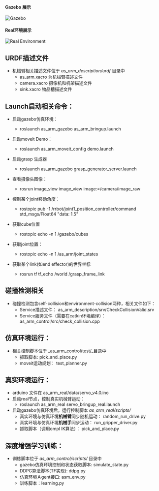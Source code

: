 
#### Gazebo 展示
![Gazebo](as_arm/as_arm_description/img/gazebo.png)  

#### Real环境展示
![Real Environment](as_arm/as_arm_description/img/real.png)  

## URDF描述文件
* 机械臂相关描述文件位于 _as_arm_description/urdf_ 目录中
    * as_arm.xacro 为机械臂描述文件
    * camera.xacro 摄像机和机架描述文件
    * sink.xacro 物品槽描述文件

## Launch启动相关命令：
* 启动gazebo仿真环境：
    * roslaunch as_arm_gazebo as_arm_bringup.launch
* 启动moveit Demo：
    * roslaunch as_arm_moveit_config demo.launch
* 启动grasp 生成器
    * roslaunch as_arm_gazebo grasp_generator_server.launch
* 查看摄像头图像：
    * rosrun image_view image_view image:=/camera/image_raw
* 控制某个joint移动角度：
    * rostopic pub -1 /rrbot/joint1_position_controller/command std_msgs/Float64 "data: 1.5"
* 获取cube位置
    * rostopic echo -n 1 /gazebo/cubes

* 获取joint位置：
    * rostopic echo -n 1 /as_arm/joint_states
* 获取某个link(如end effector)的世界坐标
    * rosrun tf tf_echo /world /grasp_frame_link
    
## 碰撞检测相关
* 碰撞检测包含self-collision和environment-collision两种，相关文件如下：
    * Service描述文件： as_arm_description/srv/CheckCollisionValid.srv
    * Service服务文件（需要在catkin环境编译）： as_arm_control/src/check_collision.cpp
    
## 仿真环境运行：
* 相关控制脚本位于 _as_arm_control/test/_目录中
    * 抓取脚本: pick_and_place.py
    * moveit运动规划： test_planner.py

## 真实环境运行：
* arduino 文件在 as_arm_real/data/servo_v4.0.ino
* 启动real节点，控制真实机械臂运动：
    * roslaunch as_arm_real servo_bringup_real.launch
* 启动gazebo仿真环境后，运行控制脚本 _as_arm_real/scripts/_
    * 真实环境与仿真环境**机械臂**同步随机运动： random_run_drive.py
    * 真实环境与仿真环境**机械手**同步运动： run_gripper_driver.py
    * 抓取脚本（调用ompl IK算法）： pick_and_place.py

## 深度增强学习训练：
* 训练脚本位于 _as_arm_control/scripts/_ 目录中
    * gazebo仿真环境控制和状态获取脚本: simulate_state.py
    * DDPG算法脚本(TF实现): ddpg.py
    * 仿真环境Ａgent接口:  asm_env.py
    * 训练脚本：learning.py

